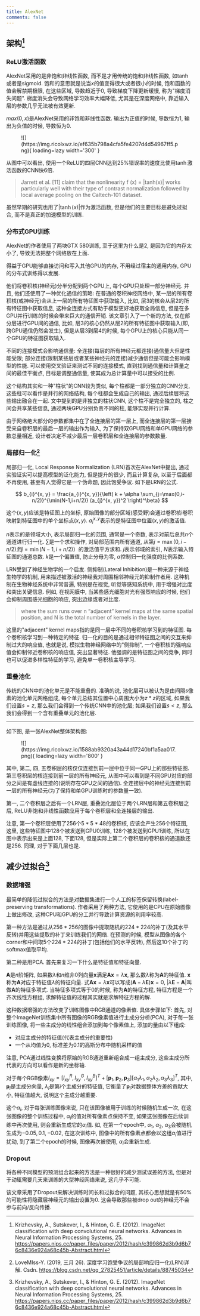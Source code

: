 ```yaml
---
title: AlexNet
comments: false
---
```


## 架构[^1]

### ReLU激活函数

AlexNet采用的是非饱和非线性函数, 而不是才用传统的饱和非线性函数, 如$\tanh$或者是sigmoid. 饱和的意思就是说当$x$的值变得很大或者很小的时候, 饱和函数的值会解禁期极限, 在这些区域, 导数趋近于$0$, 导致梯度下降更新缓慢, 称为"梯度消失问题". 梯度消失会导致网络学习效率大幅降低, 尤其是在深度网络中, 靠近输入层的参数几乎无法被有效更新. 

$max(0, x)$是AlexNet采用的非饱和非线性函数. 输出为正值的时候, 导数恒为$1$, 输出为负值的时候, 导数恒为$0$. 

<figure markdown='1'>
![](https://img.ricolxwz.io/ef635b798a4cfa5fe4207d4d54967ff5.png){ loading=lazy width='300' }
</figure>

从图中可以看出, 使用一个ReLU的四层CNN达到$25\%$错误率的速度比使用$\tanh$激活函数的CNN快$6$倍. 

> Jarrett et al. [11] claim that the nonlinearity f (x) = |tanh(x)| works particularly well with their type of contrast normalization followed by local average pooling on the Caltech-101 dataset.

虽然早期的研究也用了$|\tanh(x)|$作为激活函数, 但是他们的主要目标是避免过拟合, 而不是真正的加速模型的训练.

### 分布式GPU训练

AlexNet的作者使用了两块GTX 580训练, 至于这里为什么是$2$, 是因为它的内存太小了, 导致无法把整个网络放在上面. 

得益于GPU能够直接访问和写入其他GPU的内存, 不用经过宿主的通用内存, GPU的分布式训练得以发展. 

他们将卷积核(神经元)分半分配到两个GPU上, 每个GPU只处理一部分神经元. 并且, 他们还使用了一种优化通信的策略: 在普通的卷积神经网络中, 某一层的所有卷积核(或神经元)会从上一层的所有特征图中获取输入, 比如, 层3的核会从层2的所有特征图中获取信息, 这种全连接方式有助于模型更好地获取全局信息, 但是在多GPU并行训练的时候会带来巨大的通信开销. 该文章引入了一个新的方法, 仅在部分层进行GPU间的通信, 比如, 层3的核心仍然从层2的所有特征图中获取输入(即, 跨GPU通信仍然会发生), 但是从层3到层4的时候, 每个GPU上的核心只能从同一个GPU的特征图获取输入.

不同的连接模式会影响通信量: 全连接(每层的所有神经元都连接)通信量大但是性能受限; 部分连接(限制某些层或者某些神经元的连接)减少通信但是可能会影响模型的性能. 可以使用交叉验证来测试不同的连接模式, 直到找到通信量和计算量之间的最佳平衡点, 目标是调整通信量, 使其成为总计算量中可以接受的比例.

这个结构其实和一种"柱状"的CNN较为类似, 每个柱都是一部分独立的CNN分支, 这些柱可以看作是并行的网络结构, 每个柱都会生成自己的输出, 通过后续层将这些输出融合在一起. 文中提到的是非独立的柱状CNN, 这个柱不是完全独立的, 柱之间会共享某些信息, 通过两块GPU分别负责不同的柱, 能够实现并行计算.

由于网络绝大部分的参数都集中在了全连接层的第一层上, 而全连接层的第一层接受来自卷积层的最后一层的输出作为输入, 为了保持双GPU网络和单GPU网络的参数总量相近, 设计者决定不减少最后一层卷积层和全连接层的参数数量.

### 局部归一化[^2]

局部归一化, Local Response Normalization (LRN)首次在AlexNet中提出, 通过实验证实可以提高模型的泛化能力, 但是提升的很少, 而且计算复杂, 以至于后面都不再使用, 甚至有人觉得它是一个伪命题, 因此饱受争议. 如下是LRN的公式.

$$
b_{i}^{x, y} = \frac{a_{i}^{x, y}}{\left( k + \alpha \sum_{j=\max(0,i-n/2)}^{\min(N-1,i+n/2)} (a_{j}^{x, y})^2 \right)^\beta}
$$

这个$(x, y)$应该是特征图上的坐标, 原始图像的部分区域(感受野)会通过卷积核i卷积映射到特征图中的单个坐标点$(x, y)$. $a_i^{x, y}$表示的是特征图中位置$(x, y)$的激活值.

$n$表示的是领域大小, 表示局部归一化的范围, 通常是一个奇数, 表示对前后总共$n$个通道进行归一化. $\sum$是一个求和操作, 对局部范围内所有通道, 从第$j = \max(0, i - n/2)  到  j = \min(N-1, i + n/2) ）$的激活值平方求和. $j$表示邻域的索引, $N$表示输入特征图的通道总数. $k$是一个偏置值, 防止分母为零, $\alpha$控制归一化强度的比例系数. 

LRN受到了神经生物学的一个启发. 侧抑制(Lateral Inhibition)是一种来源于神经生物学的机制, 用来描述被激活的神经我对周围相邻神经元的抑制作者用. 这种机制在生物神经系统中非常普遍, 特别是在视觉, 听觉等感知系统中, 用于增强对比度和突出关键信息. 例如, 在视网膜中, 当某些感光细胞对光有强烈响应的时候, 他们会抑制周围感光细胞的响应, 突出边缘或者对比度. 

> where the sum runs over n “adjacent” kernel maps at the same spatial position, and N is the total number of kernels in the layer.

这里的"adjacent" kernel maps指的是同一层中不同的卷积核学习到的特征图. 每个卷积核学习到一种特定的特征. 归一化的目的是通过相邻特征图之间的交互来抑制过大的响应值, 也就是说, 模拟生物神经网络中的"侧抑制", 一个卷积核的强响应值会抑制邻近卷积核的响应值, 突出显著特征. 他强调的是特征图之间的竞争, 同时也可以促进多样性特征的学习, 避免单一卷积核主导学习. 

### 重叠池化

传统的CNN中的池化单元是不能重叠的. 准确的说, 池化层可以被认为是由间隔$s$像素的池化单元网格组成, 每个单元总结其位置中心周围大小为$z*z$的区域, 如果我们设置$s=z$, 那么我们会得到一个传统CNN中的池化层; 如果我们设置$s<z$, 那么我们会得到一个含有重叠单元的池化层. 

---

如下图, 是一张AlexNet整体架构图:

<figure markdown='1'>
![](https://img.ricolxwz.io/1588ab9320a43a44d17240bf1a5aa017.png){ loading=lazy width='800' }
</figure>

其中, 第二, 四, 五卷积层的核仅仅连接到前一层中位于同一GPU上的那些特征图. 第三卷积层的核连接到前一层的所有神经元, 从图中可以看到是不同GPU对应的部分之间是有虚线连接的(说明存在GPU之间的通信). 全连接层中的神经元连接到前一层的所有神经元(为了保持和单GPU训练时的参数量一致).

第一, 二个卷积层之后有一个LRN层, 重叠池化层位于两个LRN层和第五卷积层之后, ReLU非饱和非线性函数应用于每个卷积层和全连接层的输出. 

注意, 第一个卷积层使用了$256$个$5*5*48$的卷积核, 应该会产生$256$个特征图, 这里, 这些特征图中$128$个被发送到GPU0训练, $128$个被发送到GPU1训练, 所以在图中表示出来是上面$128$, 下面$128$, 但是实际上第二个卷积层的卷积核的通道数还是$256$. 同理, 对于下面几层也是.

## 减少过拟合[^1]

### 数据增强

最简单的降低过拟合的方法是对数据集进行一个人工的标签保留转换(label-preserving transformations). 作者采用了两种方法, 它使用的是CPU在原始图像上做出修改, 这种CPU和GPU的分工并行导致计算资源的利用率较高.

第一种方法是通过从$256*256$的图像中提取随机的$224*224$的补丁(及其水平反转)并用这些提取的补丁来训练我们的网络. 在预测的时候, 模型从图像的各个corner和中间取$5$个$224*224$的补丁(包括他们的水平反转), 然后这$10$个补丁的softmax值取平均. 

第二种是用PCA. 首先来复习一下什么是特征值和特征向量. 

$\bm{A}$是$n$阶矩阵, 如果数$\lambda$和$n$维非$0$列向量$\bm{x}$满足$\bm{A}\bm{x}=\lambda\bm{x}$, 那么数$\lambda$称为$\bm{A}$的特征值. $\bm{x}$称为$\bm{A}$对应于特征值$\lambda$的特征向量. 式$\bm{A}\bm{x}=\lambda\bm{x}$可以写成$(\bm{A}-\lambda\bm{E})\bm{x}=0$, $|\lambda\bm{E}-\bm{A}|$叫做$\bm{A}$的特征多项式. 当特征多项式等于$0$的时候, 称为$\bm{A}$的特征方程, 特征方程是一个齐次线性方程组, 求解特征值的过程其实就是求解特征方程的解. 

这种数据增强的方法改变了训练图像中RGB通道的像素值. 具体步骤如下: 首先, 对整个ImageNet训练集中所有图像的RGB像素值进行主成分分析(PCA), 对于每一张训练图像, 将一些主成分的线性组合添加到每个像素值上, 添加的量由以下组成:

- 对应主成分的特征值(代表主成分的重要性)
- 一个从均值为$0$, 标准差为$0.1$的高斯分布中随机采样的值

注意, PCA通过线性变换将原始的RGB通道重新组合成一组主成分, 这些主成分所代表的方向可以看作是新的坐标轴.

对于每个RGB像素$I_{xy} = [I^R_{xy}, I^G_{xy}, I^B_{xy}]^T + [\mathbf{p}_1, \mathbf{p}_2, \mathbf{p}_3] [\alpha_1 \lambda_1, \alpha_2 \lambda_2, \alpha_3 \lambda_3]^T$, 其中, $\mathbf{p}_i$是主成分向量, $\lambda_i$是第$i$个主成分的特征值, 它衡量了$\mathbf{p}_i$对数据整体方差的贡献大小, 特征值越大, 说明这个主成分越重要.

这个$\alpha_i$, 对于每张训练图像来说, 只在该图像被用于训练的时候随机生成一次, 在这张图像的整个训练过程中, $\alpha_i$的值对所有像素点保持不变, 如果这张图像在后续训练中再次使用, 则会重新生成它的$\alpha_i$值. 如, 在第一个epoch中, $\alpha_1$, $\alpha_2$, $\alpha_3$会被随机生成为$-0.05, 0.1, -0.02$, 在这次训练中, 图像中的所有像素点都会以这组$\alpha_i$值进行扰动, 到了第二个epoch的时候, 图像再次被使用, $\alpha_i$会重新生成. 

### Dropout

将各种不同模型的预测组合起来的方法是一种很好的减少测试误差的方法, 但是对于动辄需要几天来训练的大型神经网络来说, 这几乎不可能. 

该文章采用了Dropout来解决训练时间长和过拟合的问题, 其核心思想就是有$50\%$的可能性将隐藏层神经元的输出设置为$0$. 这会导致那些被drop out的神经元不会参与前向/反向传播. 

[^1]: Krizhevsky, A., Sutskever, I., & Hinton, G. E. (2012). ImageNet classification with deep convolutional neural networks. Advances in Neural Information Processing Systems, 25. https://papers.nips.cc/paper_files/paper/2012/hash/c399862d3b9d6b76c8436e924a68c45b-Abstract.html
[^2]: LoveMIss-Y. (2019, 三月 26). 深度学习饱受争议的局部响应归一化(LRN)详解. Csdn. https://blog.csdn.net/qq_27825451/article/details/88745034